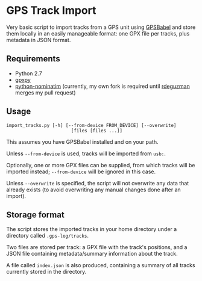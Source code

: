 GPS Track Import
================

Very basic script to import tracks from a GPS unit using [GPSBabel](http://www.gpsbabel.org/) and store them locally in an easily manageable format: one GPX file per tracks, plus metadata in JSON format.

Requirements
------------

* Python 2.7
* [gpxpy](https://github.com/tkrajina/gpxpy)
* [python-nominatim](https://github.com/perliedman/python-nominatim) (currently, my own fork is required until [rdeguzman](https://github.com/rdeguzman) merges my pull request)

Usage
-----

```
import_tracks.py [-h] [--from-device FROM_DEVICE] [--overwrite]
                        [files [files ...]]
```

This assumes you have GPSBabel installed and on your path.

Unless ```--from-device``` is used, tracks will be imported from ```usb:```. 

Optionally, one or more GPX files can be supplied, from which tracks will be imported instead; ```--from-device``` will be ignored in this case.

Unless ```--overwrite``` is specified, the script will not overwrite any data that already exists (to avoid overwriting any manual changes done after an import).

Storage format
--------------

The script stores the imported tracks in your home directory under a directory called ```.gps-log/tracks```.

Two files are stored per track: a GPX file with the track's positions, and a JSON file containing metadata/summary information about the track.

A file called ```index.json``` is also produced, containing a summary of all tracks currently stored in the directory.
